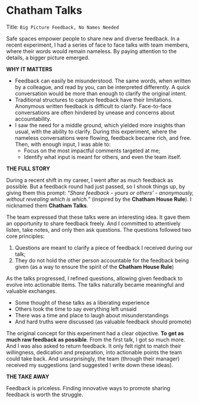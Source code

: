 # Chatham Talks

Title: `Big Picture Feedback, No Names Needed`

Safe spaces empower people to share new and diverse feedback. In a recent experiment, I had a series of face to face talks with team members, where their words would remain nameless. By paying attention to the details, a bigger picture emerged.

**WHY IT MATTERS**

- Feedback can easily be misunderstood. The same words, when written by a colleague, and read by you, can be interpreted differently. A quick conversation would be more than enough to clarify the original intent.
- Traditional structures to capture feedback have their limitations. Anonymous written feedback is difficult to clarify. Face-to-face conversations are often hindered by unease and concerns about accountability.
- I saw the need for a middle ground, which yielded more insights than usual, with the ability to clarify. During this experiment, where the nameless conversations were flowing, feedback became rich, and free. Then, with enough input, I was able to:
    - Focus on the most impactful comments targeted at me;
    - Identify what input is meant for others, and even the team itself.

**THE FULL STORY**

During a recent shift in my career, I went after as much feedback as possible. But a feedback round had just passed, so I shook things up, by giving them this prompt: “*Share feedback - yours or others’ - anonymously, without revealing which is which.*” (inspired by the **Chatham House Rule**). I nicknamed them **Chatham Talks**.

The team expressed that these talks were an interesting idea. It gave them an opportunity to share feedback freely. And I committed to attentively listen, take notes, and only then ask questions. The questions followed two core principles:

1. Questions are meant to clarify a piece of feedback I received during our talk;
2. They do not hold the other person accountable for the feedback being given (as a way to ensure the spirit of the **Chatham House Rule**)

As the talks progressed, I refined questions, allowing given feedback to evolve into actionable items. The talks naturally became meaningful and valuable exchanges.

- Some thought of these talks as a liberating experience
- Others took the time to say everything left unsaid
- There was a time and place to laugh about misunderstandings
- And hard truths were discussed (as valuable feedback should promote)

The original concept for this experiment had a clear objective. **To get as much raw feedback as possible**. From the first talk, I got so much more. And I was also asked to return feedback. It only felt right to match their willingness, dedication and preparation, into actionable points the team could take back. And unsurprisingly, the team (through their manager) received my suggestions (and suggested I write down these ideas).

**THE TAKE AWAY**

Feedback is priceless. Finding innovative ways to promote sharing feedback is worth the struggle.